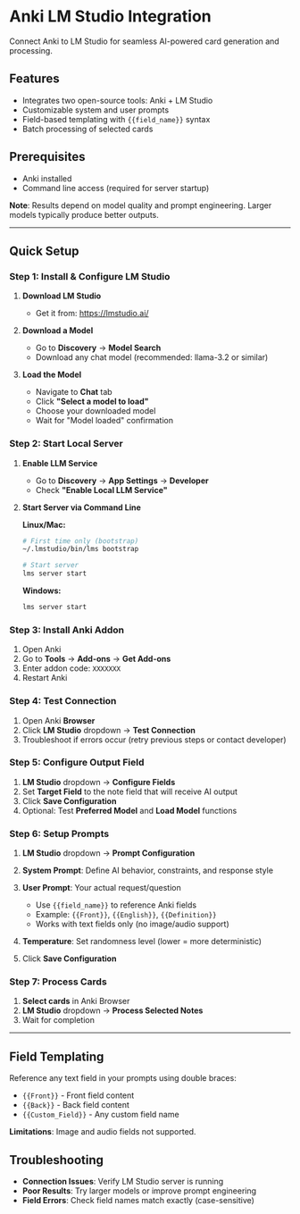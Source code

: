 # Anki LM Studio Integration

Connect Anki to LM Studio for seamless AI-powered card generation and processing.

## Features
- Integrates two open-source tools: Anki + LM Studio
- Customizable system and user prompts
- Field-based templating with `{{field_name}}` syntax
- Batch processing of selected cards

## Prerequisites
- Anki installed
- Command line access (required for server startup)

**Note**: Results depend on model quality and prompt engineering. Larger models typically produce better outputs.

---

## Quick Setup

### Step 1: Install & Configure LM Studio

1. **Download LM Studio**
   - Get it from: https://lmstudio.ai/

2. **Download a Model**
   - Go to **Discovery** → **Model Search**
   - Download any chat model (recommended: llama-3.2 or similar)

3. **Load the Model**
   - Navigate to **Chat** tab
   - Click **"Select a model to load"**
   - Choose your downloaded model
   - Wait for "Model loaded" confirmation

### Step 2: Start Local Server

1. **Enable LLM Service**
   - Go to **Discovery** → **App Settings** → **Developer**
   - Check **"Enable Local LLM Service"**

2. **Start Server via Command Line**

   **Linux/Mac:**
   ```bash
   # First time only (bootstrap)
   ~/.lmstudio/bin/lms bootstrap
   
   # Start server
   lms server start
   ```

   **Windows:**
   ```cmd
   lms server start
   ```

### Step 3: Install Anki Addon

1. Open Anki
2. Go to **Tools** → **Add-ons** → **Get Add-ons**
3. Enter addon code: `XXXXXXX`
4. Restart Anki

### Step 4: Test Connection

1. Open Anki **Browser**
2. Click **LM Studio** dropdown → **Test Connection**
3. Troubleshoot if errors occur (retry previous steps or contact developer)

### Step 5: Configure Output Field

1. **LM Studio** dropdown → **Configure Fields**
2. Set **Target Field** to the note field that will receive AI output
3. Click **Save Configuration**
4. Optional: Test **Preferred Model** and **Load Model** functions

### Step 6: Setup Prompts

1. **LM Studio** dropdown → **Prompt Configuration**

2. **System Prompt**: Define AI behavior, constraints, and response style

3. **User Prompt**: Your actual request/question
   - Use `{{field_name}}` to reference Anki fields
   - Example: `{{Front}}`, `{{English}}`, `{{Definition}}`
   - Works with text fields only (no image/audio support)

4. **Temperature**: Set randomness level (lower = more deterministic)

5. Click **Save Configuration**

### Step 7: Process Cards

1. **Select cards** in Anki Browser
2. **LM Studio** dropdown → **Process Selected Notes**
3. Wait for completion

---

## Field Templating

Reference any text field in your prompts using double braces:
- `{{Front}}` - Front field content
- `{{Back}}` - Back field content  
- `{{Custom_Field}}` - Any custom field name

**Limitations**: Image and audio fields not supported.

## Troubleshooting

- **Connection Issues**: Verify LM Studio server is running
- **Poor Results**: Try larger models or improve prompt engineering
- **Field Errors**: Check field names match exactly (case-sensitive)
